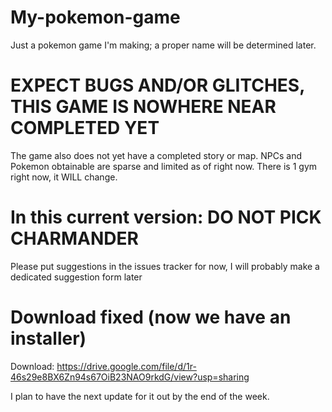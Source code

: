 # My-pokemon-game
Just a pokemon game I'm making; a proper name will be determined later.
# EXPECT BUGS AND/OR GLITCHES, THIS GAME IS NOWHERE NEAR COMPLETED YET
The game also does not yet have a completed story or map. NPCs and Pokemon obtainable are sparse and limited as of right now.
There is 1 gym right now, it WILL change.

# In this current version: DO NOT PICK CHARMANDER

Please put suggestions in the issues tracker for now, I will probably make a dedicated suggestion form later

# Download fixed (now we have an installer)
Download: https://drive.google.com/file/d/1r-46s29e8BX6Zn94s67OiB23NAO9rkdG/view?usp=sharing

I plan to have the next update for it out by the end of the week.
